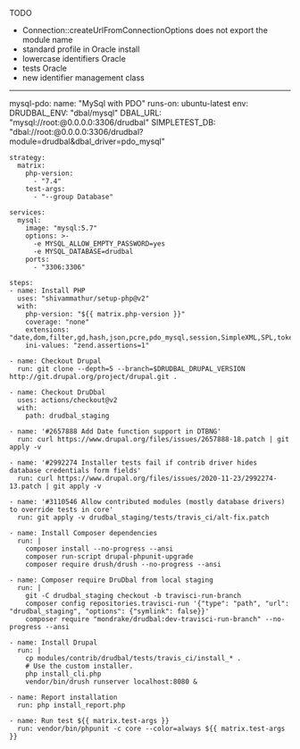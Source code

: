 TODO

* Connection::createUrlFromConnectionOptions does not export the module name
* standard profile in Oracle install
* lowercase identifiers Oracle
* tests Oracle
* new identifier management class


-----------

  mysql-pdo:
    name: "MySql with PDO"
    runs-on: ubuntu-latest
    env:
        DRUDBAL_ENV: "dbal/mysql"
        DBAL_URL: "mysql://root:@0.0.0.0:3306/drudbal"
        SIMPLETEST_DB: "dbal://root:@0.0.0.0:3306/drudbal?module=drudbal&dbal_driver=pdo_mysql"

    strategy:
      matrix:
        php-version:
          - "7.4"
        test-args:
          - "--group Database"

    services:
      mysql:
        image: "mysql:5.7"
        options: >-
          -e MYSQL_ALLOW_EMPTY_PASSWORD=yes
          -e MYSQL_DATABASE=drudbal
        ports:
          - "3306:3306"

    steps:
    - name: Install PHP
      uses: "shivammathur/setup-php@v2"
      with:
        php-version: "${{ matrix.php-version }}"
        coverage: "none"
        extensions: "date,dom,filter,gd,hash,json,pcre,pdo_mysql,session,SimpleXML,SPL,tokenizer,xml"
        ini-values: "zend.assertions=1"

    - name: Checkout Drupal
      run: git clone --depth=5 --branch=$DRUDBAL_DRUPAL_VERSION http://git.drupal.org/project/drupal.git .

    - name: Checkout DruDbal
      uses: actions/checkout@v2
      with:
        path: drudbal_staging

    - name: '#2657888 Add Date function support in DTBNG'
      run: curl https://www.drupal.org/files/issues/2657888-18.patch | git apply -v

    - name: '#2992274 Installer tests fail if contrib driver hides database credentials form fields'
      run: curl https://www.drupal.org/files/issues/2020-11-23/2992274-13.patch | git apply -v

    - name: '#3110546 Allow contributed modules (mostly database drivers) to override tests in core'
      run: git apply -v drudbal_staging/tests/travis_ci/alt-fix.patch

    - name: Install Composer dependencies
      run: |
        composer install --no-progress --ansi
        composer run-script drupal-phpunit-upgrade
        composer require drush/drush --no-progress --ansi

    - name: Composer require DruDbal from local staging
      run: |
        git -C drudbal_staging checkout -b travisci-run-branch
        composer config repositories.travisci-run '{"type": "path", "url": "drudbal_staging", "options": {"symlink": false}}'
        composer require "mondrake/drudbal:dev-travisci-run-branch" --no-progress --ansi

    - name: Install Drupal
      run: |
        cp modules/contrib/drudbal/tests/travis_ci/install_* .
        # Use the custom installer.
        php install_cli.php
        vendor/bin/drush runserver localhost:8080 &

    - name: Report installation
      run: php install_report.php

    - name: Run test ${{ matrix.test-args }}
      run: vendor/bin/phpunit -c core --color=always ${{ matrix.test-args }}

